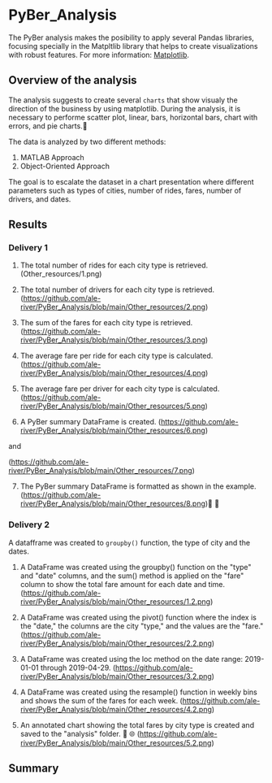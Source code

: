 # PyBer_Analysis
The PyBer analysis makes the posibility to apply several Pandas libraries, focusing specially in the Matpltlib library that helps to create visualizations with robust features. For more information: [Matplotlib](https://matplotlib.org/3.1.0/index.html).

## Overview of the analysis
The analysis suggests to create several `charts` that show visualy the direction of the business by using matplotlib. During the analysis, it is necessary to performe scatter plot, linear, bars, horizontal bars, chart with errors, and pie charts.:monkey:

The data is analyzed by two different methods:
1. MATLAB Approach
2. Object-Oriented Approach

The goal is to escalate the dataset in a chart presentation where different parameters such as types of cities, number of rides, fares, number of drivers, and dates.

## Results
### Delivery 1

1. The total number of rides for each city type is retrieved.
(Other_resources/1.png)

2. The total number of drivers for each city type is retrieved.
(https://github.com/ale-river/PyBer_Analysis/blob/main/Other_resources/2.png)

3. The sum of the fares for each city type is retrieved.
(https://github.com/ale-river/PyBer_Analysis/blob/main/Other_resources/3.png)

4. The average fare per ride for each city type is calculated.
(https://github.com/ale-river/PyBer_Analysis/blob/main/Other_resources/4.png)

5. The average fare per driver for each city type is calculated.
(https://github.com/ale-river/PyBer_Analysis/blob/main/Other_resources/5.png)

6. A PyBer summary DataFrame is created.
(https://github.com/ale-river/PyBer_Analysis/blob/main/Other_resources/6.png)

and 

(https://github.com/ale-river/PyBer_Analysis/blob/main/Other_resources/7.png)

7. The PyBer summary DataFrame is formatted as shown in the example.
(https://github.com/ale-river/PyBer_Analysis/blob/main/Other_resources/8.png):hugs: :partying_face:

### Delivery 2
A datafframe was created to `groupby()` function, the type of city and the dates.

1. A DataFrame was created using the groupby() function on the "type" and "date" columns, and the sum() method is applied on the "fare" column to show the total fare amount for each date and time.
(https://github.com/ale-river/PyBer_Analysis/blob/main/Other_resources/1.2.png)

2. A DataFrame was created using the pivot() function where the index is the "date," the columns are the city "type," and the values are the "fare."
(https://github.com/ale-river/PyBer_Analysis/blob/main/Other_resources/2.2.png)

3. A DataFrame was created using the loc method on the date range: 2019-01-01 through 2019-04-29.
(https://github.com/ale-river/PyBer_Analysis/blob/main/Other_resources/3.2.png)

4. A DataFrame was created using the resample() function in weekly bins and shows the sum of the fares for each week.
(https://github.com/ale-river/PyBer_Analysis/blob/main/Other_resources/4.2.png)

5. An annotated chart showing the total fares by city type is created and saved to the "analysis" folder. :brain: :globe_with_meridians:
(https://github.com/ale-river/PyBer_Analysis/blob/main/Other_resources/5.2.png)

## Summary
